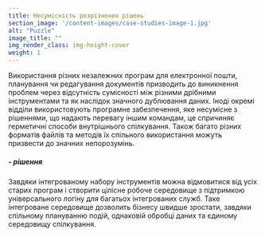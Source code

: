```yaml
---
title: Несумісність розрізнених рішень
section_image: '/content-images/case-studies-image-1.jpg'
alt: "Puzzle"
image_title: ""
img_render_class: img-height-cover
weight: 1
---
```


Використання різних незалежних програм для електронної пошти, планування чи редагування документів призводить до
виникнення проблем через відсутність сумісності між різними дрібними інструментами та як наслідок значного дублювання
даних. Іноді окремі відділи використовують програмне забезпечення, яке несумісне з рішеннями, що надають перевагу
іншим командам, це спричиняє герметичні способи внутрішнього спілкування. Також багато різних форматів файлів та
методів їх спільного використання можуть призвести до значних непорозумінь.

##### - рішення

Завдяки інтегрованому набору інструментів можна відмовитися від усіх старих програм і створити цілісне робоче
середовище з підтримкою універсального логіну для багатьох інтегрованих служб. Таке інтегроване середовище дозволить
бізнесу швидше зростати, завдяки спільному плануванню подій, однаковій обробці даних та єдиному середовищу спілкування.
